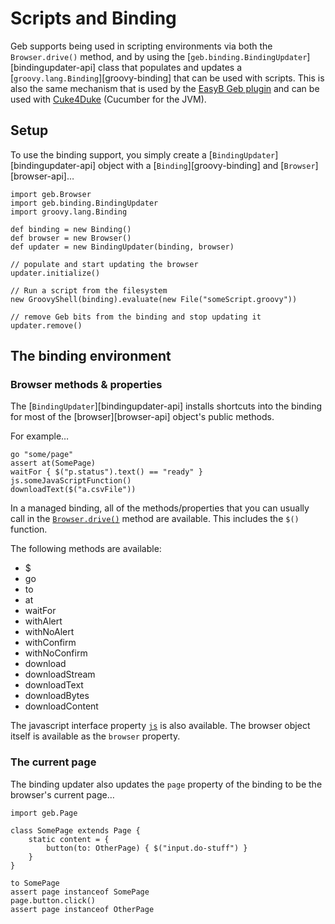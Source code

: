 # Scripts and Binding

Geb supports being used in scripting environments via both the `Browser.drive()` method, and by using the [`geb.binding.BindingUpdater`][bindingupdater-api] class that populates and updates a [`groovy.lang.Binding`][groovy-binding] that can be used with scripts. This is also the same mechanism that is used by the [EasyB Geb plugin](testing.html#easyb) and can be used with [Cuke4Duke](testing.html#cucumber_cuke4duke) (Cucumber for the JVM).

## Setup

To use the binding support, you simply create a [`BindingUpdater`][bindingupdater-api] object with a [`Binding`][groovy-binding] and [`Browser`][browser-api]…

    import geb.Browser
    import geb.binding.BindingUpdater
    import groovy.lang.Binding
    
    def binding = new Binding()
    def browser = new Browser()
    def updater = new BindingUpdater(binding, browser)
    
    // populate and start updating the browser
    updater.initialize()
    
    // Run a script from the filesystem
    new GroovyShell(binding).evaluate(new File("someScript.groovy"))
    
    // remove Geb bits from the binding and stop updating it
    updater.remove()
    
## The binding environment

### Browser methods & properties

The [`BindingUpdater`][bindingupdater-api] installs shortcuts into the binding for most of the [browser][browser-api] object's public methods. 

For example…

	go "some/page"
	assert at(SomePage)
	waitFor { $("p.status").text() == "ready" }
	js.someJavaScriptFunction()
	downloadText($("a.csvFile"))

In a managed binding, all of the methods/properties that you can usually call in the [`Browser.drive()`](#the_drive_method) method are available. This includes the `$()` function.

The following methods are available:

* $
* go
* to
* at
* waitFor
* withAlert
* withNoAlert
* withConfirm
* withNoConfirm
* download
* downloadStream
* downloadText
* downloadBytes
* downloadContent

The javascript interface property [`js`](javascript.html#the_js_object) is also available. The browser object itself is available as the `browser` property.

### The current page

The binding updater also updates the `page` property of the binding to be the browser's current page…

	import geb.Page
	
	class SomePage extends Page {
		static content = {
			button(to: OtherPage) { $("input.do-stuff") }
		}
	}
	
	to SomePage
	assert page instanceof SomePage
	page.button.click()
	assert page instanceof OtherPage
